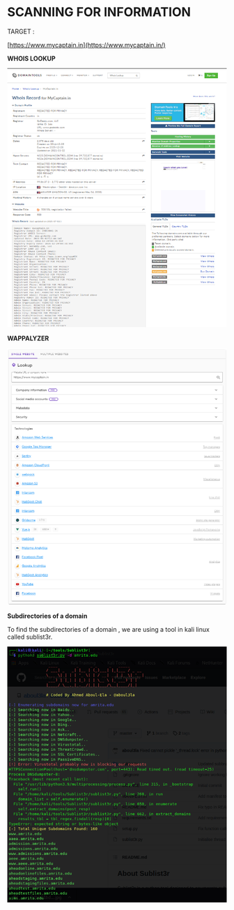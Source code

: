 # **SCANNING FOR INFORMATION**

TARGET :

[https://www.mycaptain.in](https://www.mycaptain.in/)

**WHOIS LOOKUP**

![](https://github.com/devikaa002/scanning-for-info/blob/main/whois.png)

**WAPPALYZER**

![](https://github.com/devikaa002/scanning-for-info/blob/main/Wappalyzer.png)

**Subdirectories of a domain**

To find the subdirectories of a domain , we are using a tool in kali linux called sublist3r.

![](https://github.com/devikaa002/scanning-for-info/blob/main/Subdom.png)
